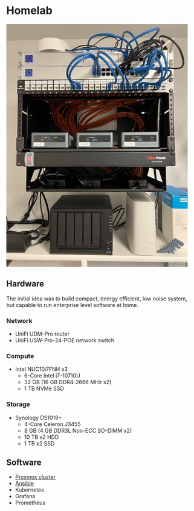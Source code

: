 # Homelab
![homelab](pics/homelab-medium.jpeg)

## Hardware
The initial idea was to build compact, energy efficient, low noise system, but capable to run enterprise level software at home. 

### Network
* UniFi UDM-Pro router
* UniFi USW-Pro-24-POE network switch

### Compute
* Intel NUC10i7FNH x3
    * 6-Core Intel i7-10710U
    * 32 GB (16 GB DDR4-2666 MHz x2) 
    * 1 TB NVMe SSD

### Storage
* Synology DS1019+
    * 4-Core Celeron J3455
    * 8 GB (4 GB DDR3L Non-ECC SO-DIMM x2)
    * 10 TB x2 HDD
    * 1 TB x2 SSD

## Software
* [Proxmox cluster](proxmox)
* [Ansible](ansible)
* Kubernetes
* Grafana
* Prometheus